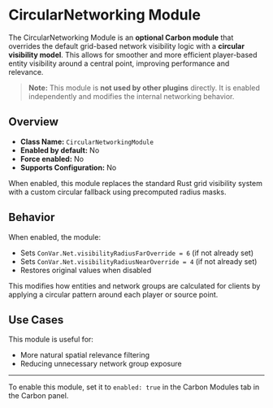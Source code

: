 # CircularNetworking Module

The CircularNetworking Module is an **optional Carbon module** that overrides the default grid-based network visibility logic with a **circular visibility model**. This allows for smoother and more efficient player-based entity visibility around a central point, improving performance and relevance.

> **Note:** This module is **not used by other plugins** directly. It is enabled independently and modifies the internal networking behavior.


## Overview
- **Class Name:** `CircularNetworkingModule`
- **Enabled by default:** No
- **Force enabled:** No
- **Supports Configuration:** No

When enabled, this module replaces the standard Rust grid visibility system with a custom circular fallback using precomputed radius masks.


## Behavior

When enabled, the module:
- Sets `ConVar.Net.visibilityRadiusFarOverride = 6` (if not already set)
- Sets `ConVar.Net.visibilityRadiusNearOverride = 4` (if not already set)
- Restores original values when disabled

This modifies how entities and network groups are calculated for clients by applying a circular pattern around each player or source point.


## Use Cases
This module is useful for:
- More natural spatial relevance filtering
- Reducing unnecessary network group exposure

---

To enable this module, set it to `enabled: true` in the Carbon Modules tab in the Carbon panel.
